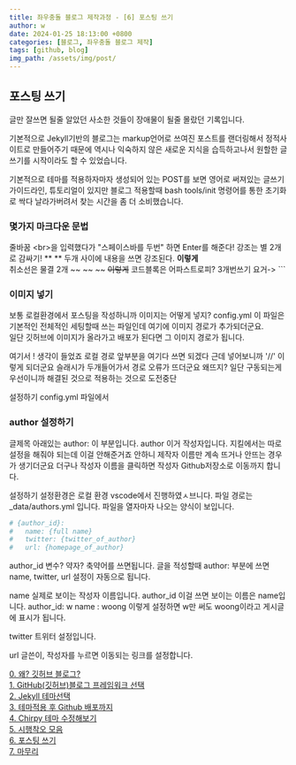 ```yaml
---
title: 좌우충돌 블로그 제작과정 - [6] 포스팅 쓰기
author: w
date: 2024-01-25 18:13:00 +0800
categories: [블로그, 좌우충돌 블로그 제작]
tags: [github, blog]
img_path: /assets/img/post/
---
```


## 포스팅 쓰기

글만 잘쓰면 될줄 알았던 사소한 것들이 장애물이 될줄 몰랐던 기록입니다.

기본적으로 Jekyll기반의 블로그는 markup언어로 쓰여진 포스트를 랜더링해서
정적사이트로 만들어주기 때문에 역시나 익숙하지 않은 새로운 지식을 습득하고나서
원할한 글쓰기를 시작이라도 할 수 있었습니다.

기본적으로 테마를 적용하자마자 생성되어 있는 POST를 보면
영어로 써져있는 글쓰기 가이드라인, 튜토리얼이 있지만
블로그 적용할때 bash tools/init 명령어를 통한 초기화로 싹다 날라가버려서
찾는 시간을 좀 더 소비했습니다.

### 몇가지 마크다운 문법
줄바꿈 \<br>을 입력했다가 "스페이스바를 두번" 하면 Enter를 해준다!
강조는 별 2개로 감싸기! ** ** 두개 사이에 내용을 쓰면 강조된다. **이렇게**  
취소선은 물결 2개 \~~ \~~   ~~  ~~이렇게~~
코드블록은 어파스트로피? 3개번쓰기 요거-> \```

### 이미지 넣기

보통 로컬환경에서 포스팅을 작성하니까 이미지는 어떻게 넣지?
config.yml 이 파일은 기본적인 전체적인 세팅할때 쓰는 파일인데 여기에 이미지 경로가 추가되더군요.  
일단 깃허브에 이미지가 올라가고 배포가 된다면 그 이미지 경로가 됩니다.

여기서 ! 생각이 들었죠
로컬 경로 앞부분을 여기다 쓰면 되겠다
근데 넣어보니까 '//' 이렇게 되더군요 슬래시가 두개들어가서 경로 오류가 뜨더군요 왜뜨지?
일단 구동되는게 우선이니까 해결된 것으로 적용하는 것으로 도전중단

설정하기
config.yml 파일에서

### author 설정하기

글제목 아래있는 author: 이 부분입니다.
author 이거 작성자입니다.
지킬에서는 따로 설정을 해줘야 되는데 이걸 안해준거죠
안하니 제작자 이름만 계속 뜨거나 안뜨는 경우가 생기더군요
더구나 작성자 이름을 클릭하면 작성자 Github저장소로 이동까지 합니다.

설정하기
설정환경은 로컬 환경 vscode에서 진행하였ㅅ브니다.
파일 경로는 \_data/authors.yml 입니다.
파일을 열자마자 나오는 양식이 보입니다.

```yml
# {author_id}:
#   name: {full name}
#   twitter: {twitter_of_author}
#   url: {homepage_of_author}
```

author_id
변수? 약자? 축약어를 쓰면됩니다.
글을 적성할때 author: 부분에 쓰면 name, twitter, url 설정이 자동으로 됩니다.

name
실제로 보이는 작성자 이름입니다.
author_id 이걸 쓰면 보이는 이름은 name입니다.
author_id: w
name : woong
이렇게 설정하면 w만 써도 woong이라고 게시글에 표시가 됩니다.

twitter
트위터 설정입니다.

url
글쓴이, 작성자를 누르면 이동되는 링크를 설정합니다.






[0. 왜? 깃허브 블로그?](/posts/좌우충돌-블로그-제작과정_0/)  
[1. GitHub(깃허브)블로그 프레임워크 선택](/posts/좌우충돌-블로그-제작과정_1/)  
[2. Jekyll 테마선택](/posts/좌우충돌-블로그-제작과정_2/)  
[3. 테마적용 후 Github 배포까지](/posts/좌우충돌-블로그-제작과정_3/)  
[4. Chirpy 테마 수정해보기](/posts/좌우충돌-블로그-제작과정_4/)  
[5. 시행착오 모음](/posts/좌우충돌-블로그-제작과정_5/)  
[6. 포스팅 쓰기](/posts/좌우충돌-블로그-제작과정_6/)  
[7. 마무리](/posts/좌우충돌-블로그-제작과정_7/)